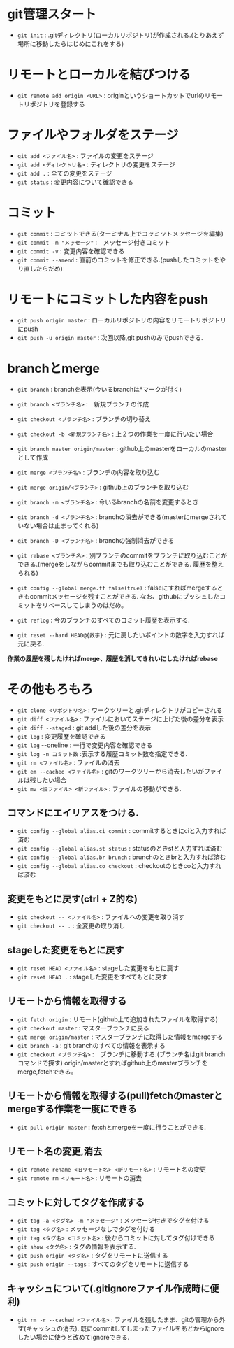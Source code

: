 # git管理スタート
- `git init` : .gitディレクトリ(ローカルリポジトリ)が作成される.(とりあえず場所に移動したらはじめにこれをする)

# リモートとローカルを結びつける
- `git remote add origin <URL>` : originというショートカットでurlのリモートリポジトリを登録する

# ファイルやフォルダをステージ
- `git add <ファイル名>` : ファイルの変更をステージ
- `git add <ディレクトリ名>` : ディレクトリの変更をステージ
- `git add .` : 全ての変更をステージ
- `git status` : 変更内容について確認できる

# コミット
- `git commit` : コミットできる(ターミナル上でコッミットメッセージを編集)
- `git commit -m "メッセージ"` :　メッセージ付きコミット
- `git commit -v` : 変更内容を確認できる
- `git commit --amend` : 直前のコミットを修正できる.(pushしたコミットをやり直したらだめ)

# リモートにコミットした内容をpush
- `git push origin master` : ローカルリポジトリの内容をリモートリポジトリにpush
- `git push -u origin master` : 次回以降,git pushのみでpushできる.



# branchとmerge
- `git branch` : branchを表示(今いるbranchは*マークが付く)
- `git branch <ブランチ名>` :　新規ブランチの作成
- `git checkout <ブランチ名>` : ブランチの切り替え
- `git checkout -b <新規ブランチ名>` : 上２つの作業を一度に行いたい場合
- `git branch master origin/master` : github上のmasterをローカルのmasterとして作成
- `git merge <ブランチ名>` : ブランチの内容を取り込む
- `git merge origin/<ブランチ>` : github上のブランチを取り込む
- `git branch -m <ブランチ名>` : 今いるbranchの名前を変更するとき
- `git branch -d <ブランチ名>` : branchの消去ができる(masterにmergeされていない場合は止まってくれる)
- `git branch -D <ブランチ名>` : branchの強制消去ができる

- `git rebase <ブランチ名>` : 別ブランチのcommitをブランチに取り込むことができる.(mergeをしながらcommitまでも取り込むことができる.
履歴を整えられる)
- `git config --global merge.ff false(true)` : falseにすればmergeするときもcommitメッセージを残すことができる.
なお、githubにプッシュしたコミットをリベースしてしまうのはだめ。

- `git reflog` : 今のブランチのすべてのコミット履歴を表示する.

- `git reset --hard HEAD@{数字}` : 元に戻したいポイントの数字を入力すれば元に戻る.

**作業の履歴を残したければmerge、履歴を消してきれいにしたければrebase**

# その他もろもろ
- `git clone <リポジトリ名>` : ワークツリーと.gitディレクトリがコピーされる
- `git diff <ファイル名>` : ファイルにおいてステージに上げた後の差分を表示
- `git diff --staged` : git addした後の差分を表示
- `git log` : 変更履歴を確認できる
- `git log` --oneline : 一行で変更内容を確認できる
- `git log -n コミット数` :表示する履歴コミット数を指定できる.
- `git rm <ファイル名>` : ファイルの消去
- `git em --cached <ファイル名>` : gitのワークツリーから消去したいがファイルは残したい場合
- `git mv <旧ファイル> <新ファイル>` : ファイルの移動ができる.

## コマンドにエイリアスをつける.
- `git config --global alias.ci commit` : commitするときにciと入力すれば済む
- `git config --global alias.st status` : statusのときstと入力すれば済む
- `git config --global alias.br brunch` : brunchのときbrと入力すれば済む
- `git config --global alias.co checkout` : checkoutのときcoと入力すれば済む

## 変更をもとに戻す(ctrl + Z的な)
- `git checkout -- <ファイル名>` : ファイルへの変更を取り消す
- `git checkout -- .` : 全変更の取り消し

## stageした変更をもとに戻す
- `git reset HEAD <ファイル名>` : stageした変更をもとに戻す
- `git reset HEAD .` : stageした変更をすべてもとに戻す

## リモートから情報を取得する
- `git fetch origin` : リモート(github上で追加されたファイルを取得する)
- `git checkout master` : マスターブランチに戻る
- `git merge origin/master` : マスターブランチに取得した情報をmergeする
- `git branch -a` : git branchのすべての情報を表示する
- `git checkout <ブランチ名>` :　ブランチに移動する.(ブランチ名はgit branchコマンドで探す)
origin/masterとすればgithub上のmasterブランチをmerge,fetchできる。

## リモートから情報を取得する(pull)fetchのmasterとmergeする作業を一度にできる
- `git pull origin master` : fetchとmergeを一度に行うことができる.

## リモート名の変更,消去
- `git remote rename <旧リモート名> <新リモート名>` : リモート名の変更
- `git remote rm <リモート名>` : リモートの消去

## コミットに対してタグを作成する
- `git tag -a <タグ名> -m "メッセージ"` : メッセージ付きでタグを付ける
- `git tag <タグ名>` : メッセージなしでタグを付ける
- `git tag <タグ名> <コミット名>` : 後からコミットに対してタグ付けできる
- `git show <タグ名>` : タグの情報を表示する.
- `git push origin <タグ名>` : タグをリモートに送信する
- `git push origin --tags` : すべてのタグをリモートに送信する

## キャッシュについて(.gitignoreファイル作成時に便利)
- `git rm -r --cached <ファイル名>` : ファイルを残したまま、gitの管理から外す(キャッシュの消去). 既にcommitしてしまったファイルをあとからignoreしたい場合に使うと改めてignoreできる.

